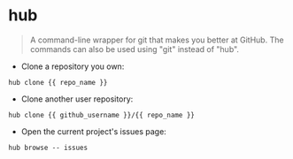 # hub

> A command-line wrapper for git that makes you better at GitHub.
> The commands can also be used using "git" instead of "hub".

- Clone a repository you own:

`hub clone {{ repo_name }}`

- Clone another user repository:

`hub clone {{ github_username }}/{{ repo_name }}`

- Open the current project's issues page:

`hub browse -- issues`
